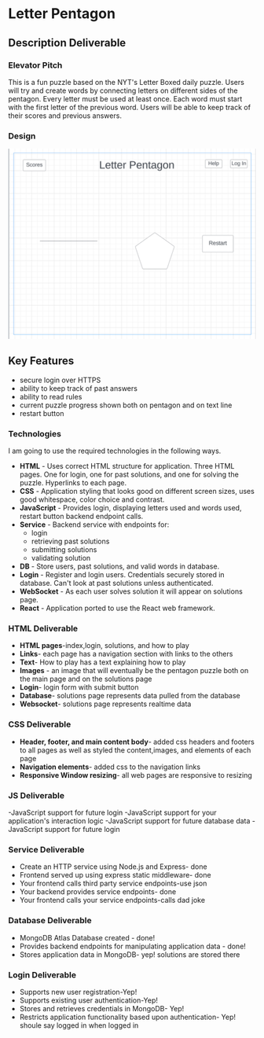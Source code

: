 # Letter Pentagon
## Description Deliverable
### Elevator Pitch
This is a fun puzzle based on the NYT's Letter Boxed daily puzzle. Users will try and create words by connecting letters on different sides of the pentagon. Every letter must be used at least once. Each word must start with the first letter of the previous word. Users will be able to keep track of their scores and previous answers. 

### Design
![Alt text](<Screen Shot 2023-09-20 at 1.14.37 PM.png>)
## Key Features
- secure login over HTTPS
- ability to keep track of past answers
- ability to read rules
- current puzzle progress shown both on pentagon and on text line
- restart button

### Technologies

I am going to use the required technologies in the following ways.

- **HTML** - Uses correct HTML structure for application. Three HTML pages. One for login, one for past solutions, and one for solving the puzzle. Hyperlinks to each page.
- **CSS** - Application styling that looks good on different screen sizes, uses good whitespace, color choice and contrast.
- **JavaScript** - Provides login, displaying letters used and words used, restart button backend endpoint calls.
- **Service** - Backend service with endpoints for:
  - login
  - retrieving past solutions
  - submitting solutions
  - validating solution
- **DB** - Store users, past solutions, and valid words in database.
- **Login** - Register and login users. Credentials securely stored in database. Can't look at past solutions unless authenticated.
- **WebSocket** - As each user solves solution it will appear on solutions page.
- **React** - Application ported to use the React web framework.

### HTML Deliverable
- **HTML pages**-index,login, solutions, and how to play
- **Links**- each page has a navigation section with links to the others
- **Text**- How to play has a text explaining how to play
- **Images** - an image that will eventually be the pentagon puzzle both on the main page and on the solutions page
- **Login**- login form with submit button
- **Database**- solutions page represents data pulled from the database
- **Websocket**- solutions page represents realtime data

### CSS Deliverable
- **Header, footer, and main content body**- added css headers and footers to all pages as well as styled the content,images, and elements of each page
- **Navigation elements**- added css to the navigation links
- **Responsive Window resizing**- all web pages are responsive to resizing

### JS Deliverable
-JavaScript support for future login
-JavaScript support for your application's interaction logic
-JavaScript support for future database data
-JavaScript support for future login

### Service Deliverable
- Create an HTTP service using Node.js and Express- done
- Frontend served up using express static middleware- done
- Your frontend calls third party service endpoints-use json
- Your backend provides service endpoints- done
- Your frontend calls your service endpoints-calls dad joke

### Database Deliverable
- MongoDB Atlas Database created - done!
- Provides backend endpoints for manipulating application data - done!
- Stores application data in MongoDB- yep! solutions are stored there

### Login Deliverable
- Supports new user registration-Yep!
- Supports existing user authentication-Yep!
- Stores and retrieves credentials in MongoDB- Yep!
- Restricts application functionality based upon authentication- Yep! shoule say logged in when logged in


